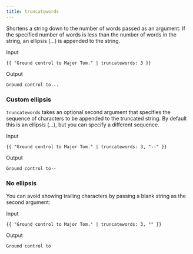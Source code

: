 ```yaml
---
title: truncatewords
---
```


Shortens a string down to the number of words passed as an argument. If the specified number of words is less than the number of words in the string, an ellipsis (...) is appended to the string.

Input
```liquid
{{ "Ground control to Major Tom." | truncatewords: 3 }}
```

Output
```text
Ground control to...
```

### Custom ellipsis

`truncatewords` takes an optional second argument that specifies the sequence of characters to be appended to the truncated string. By default this is an ellipsis (...), but you can specify a different sequence.

Input
```liquid
{{ "Ground control to Major Tom." | truncatewords: 3, "--" }}
```

Output
```text
Ground control to--
```

### No ellipsis

You can avoid showing trailing characters by passing a blank string as the second argument:

Input
```liquid
{{ "Ground control to Major Tom." | truncatewords: 3, "" }}
```

Output
```text
Ground control to
```
